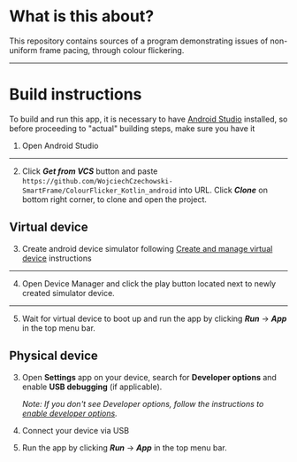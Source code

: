 # What is this about?
This repository contains sources of a program demonstrating issues of non-uniform frame pacing, through colour flickering.

---

# Build instructions

To build and run this app, it is necessary to have [Android Studio](https://developer.android.com/studio) installed, so before proceeding to "actual" building steps, make sure you have it

1. Open Android Studio

---

2. Click **_Get from VCS_** button and paste `https://github.com/WojciechCzechowski-SmartFrame/ColourFlicker_Kotlin_android` into URL. Click **_Clone_** on bottom right corner, to clone and open the project.

## Virtual device

3. Create android device simulator following [Create and manage virtual device](https://developer.android.com/studio/run/managing-avds) instructions

---

4. Open Device Manager and click the play button located next to newly created simulator device.

---

5. Wait for virtual device to boot up and run the app by clicking **_Run_** -> **_App_** in the top menu bar.

## Physical device

3. Open **Settings** app on your device, search for **Developer options** and enable **USB debugging** (if applicable).

   _Note: If you don't see Developer options, follow the instructions to [enable developer options](https://developer.android.com/studio/run/device#:~:text=the%20instructions%20to-,enable%20developer%20options,-.)._

4. Connect your device via USB
5. Run the app by clicking **_Run_** -> **_App_** in the top menu bar.
